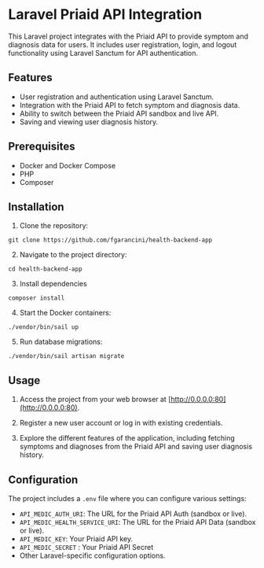 # Laravel Priaid API Integration

This Laravel project integrates with the Priaid API to provide symptom and diagnosis data for users. It includes user registration, login, and logout functionality using Laravel Sanctum for API authentication.

## Features

-   User registration and authentication using Laravel Sanctum.
-   Integration with the Priaid API to fetch symptom and diagnosis data.
-   Ability to switch between the Priaid API sandbox and live API.
-   Saving and viewing user diagnosis history.

## Prerequisites

-   Docker and Docker Compose
-   PHP
-   Composer

## Installation

1. Clone the repository:

`git clone https://github.com/fgarancini/health-backend-app`

2. Navigate to the project directory:

`cd health-backend-app`

3. Install dependencies

`composer install`

4. Start the Docker containers:

`./vendor/bin/sail up`

5. Run database migrations:

`./vendor/bin/sail artisan migrate`

## Usage

1. Access the project from your web browser at [http://0.0.0.0:80](http://0.0.0.0:80).

2. Register a new user account or log in with existing credentials.

3. Explore the different features of the application, including fetching symptoms and diagnoses from the Priaid API and saving user diagnosis history.

## Configuration

The project includes a `.env` file where you can configure various settings:

-   `API_MEDIC_AUTH_URI`: The URL for the Priaid API Auth (sandbox or live).
-   `API_MEDIC_HEALTH_SERVICE_URI`: The URL for the Priaid API Data (sandbox or live).
-   `API_MEDIC_KEY`: Your Priaid API key.
-   `API_MEDIC_SECRET` : Your Priaid API Secret
-   Other Laravel-specific configuration options.
